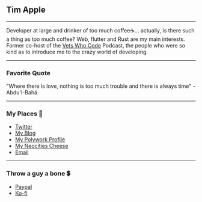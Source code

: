 ## Tim Apple

---

Developer at large and drinker of too much coffee☕... actually, is there such a thing as too much coffee? Web, flutter and Rust are my main interests. Former co-host of the [Vets Who Code](https://vetswhocode.io) Podcast, the people who were so kind as to introduce me to the crazy world of developing.

---

### Favorite Quote

"Where there is love, nothing is too much trouble and there is always time" - Abdu'l-Bahá

---

### My Places 💌
* [Twitter](https://twitter.com/tda233066)
* [My Blog](https://timapple.com)
* [My Polywork Profile](https://about.timapple.com)
* [My Neocities Cheese](https://timapple.neocities.org/)
* [Email](mailto:tda233066@gmail.com)


---

### Throw a guy a bone 💲

* [Paypal](https://paypal.me/vetdev)
* [Ko-fi](https://ko-fi.com/tda233066)

<!--
**TheVetDev/TheVetDev** is a ✨ _special_ ✨ repository because its `README.md` (this file) appears on your GitHub profile.

Here are some ideas to get you started:

- 🔭 I’m currently working on ...
- 🌱 I’m currently learning ...
- 👯 I’m looking to collaborate on ...
- 🤔 I’m looking for help with ...
- 💬 Ask me about ...
- 📫 How to reach me: ...
- 😄 Pronouns: ...
- ⚡ Fun fact: ...
-->
